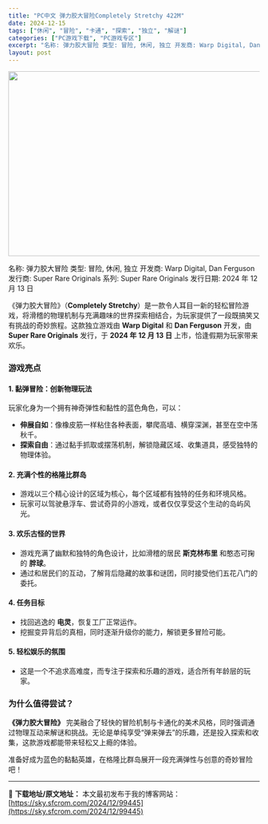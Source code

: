 ```yaml
---
title: "PC中文 弹力胶大冒险Completely Stretchy 422M"
date: 2024-12-15
tags: ["休闲", "冒险", "卡通", "探索", "独立", "解谜"]
categories: ["PC游戏下载", "PC游戏专区"]
excerpt: "名称: 弹力胶大冒险 类型: 冒险, 休闲, 独立 开发商: Warp Digital, Dan Ferguson 发行商: Super Rare Originals 系列: Super Rare Originals 发行日期: 2024 年 12 月 13 日 《弹力胶大冒险》（Completel&hellip;"
layout: post
---
```


<img class="aligncenter size-full wp-image-99446" src="https://sky.sfcrom.com/wp-content/uploads/2024/12/2024121501221391.webp" alt="" width="660" height="370" />

名称: 弹力胶大冒险
类型: 冒险, 休闲, 独立
开发商: Warp Digital, Dan Ferguson
发行商: Super Rare Originals
系列: Super Rare Originals
发行日期: 2024 年 12 月 13 日

《弹力胶大冒险》（<strong>Completely Stretchy</strong>）是一款令人耳目一新的轻松冒险游戏，将滑稽的物理机制与充满趣味的世界探索相结合，为玩家提供了一段既搞笑又有挑战的奇妙旅程。这款独立游戏由 <strong>Warp Digital</strong> 和 <strong>Dan Ferguson</strong> 开发，由 <strong>Super Rare Originals</strong> 发行，于 <strong>2024 年 12 月 13 日</strong> 上市，恰逢假期为玩家带来欢乐。
<h3>游戏亮点</h3>
<h4>1. <strong>黏弹冒险：创新物理玩法</strong></h4>
玩家化身为一个拥有神奇弹性和黏性的蓝色角色，可以：
<ul>
 	<li><strong>伸展自如</strong>：像橡皮筋一样粘住各种表面，攀爬高墙、横穿深渊，甚至在空中荡秋千。</li>
 	<li><strong>探索自由</strong>：通过黏手抓取或摆荡机制，解锁隐藏区域、收集道具，感受独特的物理体验。</li>
</ul>
<h4>2. <strong>充满个性的格隆比群岛</strong></h4>
<ul>
 	<li>游戏以三个精心设计的区域为核心，每个区域都有独特的任务和环境风格。</li>
 	<li>玩家可以驾驶悬浮车、尝试奇异的小游戏，或者仅仅享受这个生动的岛屿风光。</li>
</ul>
<h4>3. <strong>欢乐古怪的世界</strong></h4>
<ul>
 	<li>游戏充满了幽默和独特的角色设计，比如滑稽的居民 <strong>斯克林布里</strong> 和憨态可掬的 <strong>胖球</strong>。</li>
 	<li>通过和居民们的互动，了解背后隐藏的故事和谜团，同时接受他们五花八门的委托。</li>
</ul>
<h4>4. <strong>任务目标</strong></h4>
<ul>
 	<li>找回逃逸的 <strong>电灵</strong>，恢复工厂正常运作。</li>
 	<li>挖掘变异背后的真相，同时逐渐升级你的能力，解锁更多冒险可能。</li>
</ul>
<h4>5. <strong>轻松娱乐的氛围</strong></h4>
<ul>
 	<li>这是一个不追求高难度，而专注于探索和乐趣的游戏，适合所有年龄层的玩家。</li>
</ul>
<h3>为什么值得尝试？</h3>
<strong>《弹力胶大冒险》</strong> 完美融合了轻快的冒险机制与卡通化的美术风格，同时强调通过物理互动来解谜和挑战。无论是单纯享受“弹来弹去”的乐趣，还是投入探索和收集，这款游戏都能带来轻松又上瘾的体验。

准备好成为蓝色的黏黏英雄，在格隆比群岛展开一段充满弹性与创意的奇妙冒险吧！

---
📖 **下载地址/原文地址：** 本文最初发布于我的博客网站：[https://sky.sfcrom.com/2024/12/99445](https://sky.sfcrom.com/2024/12/99445)
